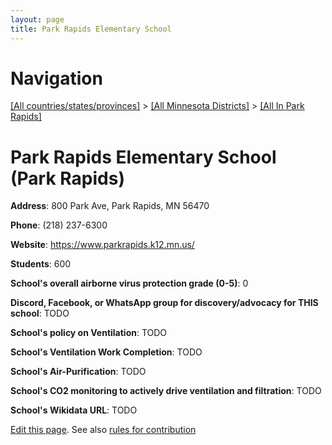 ```yaml
---
layout: page
title: Park Rapids Elementary School
---
```

# Navigation

[[All countries/states/provinces]](../../..) > [[All Minnesota Districts]](../..) > [[All In Park Rapids]](..)

# Park Rapids Elementary School (Park Rapids)

**Address**: 800 Park Ave, Park Rapids, MN 56470

**Phone**: (218) 237-6300

**Website**: <https://www.parkrapids.k12.mn.us/>

**Students**: 600

**School's overall airborne virus protection grade (0-5)**: 0

**Discord, Facebook, or WhatsApp group for discovery/advocacy for THIS school**: TODO

**School's policy on Ventilation**: TODO

**School's Ventilation Work Completion**: TODO

**School's Air-Purification**: TODO

**School's CO2 monitoring to actively drive ventilation and filtration**: TODO

**School's Wikidata URL**: TODO


[Edit this page](https://github.com/ventilate-schools/MN/edit/main/./Park_Rapids/Park_Rapids_Elementary_School.md). See also [rules for contribution](../../../contribution-rules/)